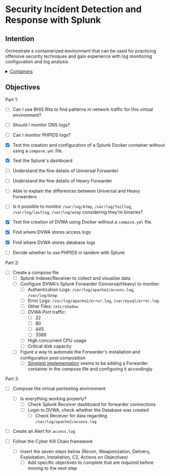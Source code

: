 # Security Incident Detection and Response with Splunk

## Intention

Orchestrate a containerized environment that can be used for practicing offensive security techniques and gain experience with log monitoring configuration and log analysis.

<details>
    <summary><u>Containers</u></summary>

  Damn Vulnerable Web App
  
  Splunk
  
</details>

## Objectives

Part 1:

- [ ] Can I use BHIS Rita to find patterns in network traffic for this virtual environment?
- [ ] Should I monitor DNS logs?
- [ ] Can I monitor PHPIDS logs?

- [x] Test the creation and configuration of a Splunk Docker container without using a `compose.yml` file.
- [x] Test the Splunk's dashboard
- [ ] Understand the fine details of Universal Forwarder
- [ ] Understand the fine details of Heavy Forwarder
- [ ] Able to explain the differences between Universal and Heavy Forwarders
- [ ] Is it possible to monitor `/var/log/btmp`, `/var/log/faillog`, `/var/log/lastlog`, `/var/log/wtmp` considering they're binaries?

- [x] Test the creation of DVWA using Docker without a `compose.yml` file.
- [x] Find where DVWA stores access logs
- [x] Find where DVWA stores database logs
- [ ] Decide whether to use PHPIDS in tandem with Splunk

Part 2:

- [ ] Create a compose file
    - [ ] Splunk Indexer/Receiver to collect and visualize data
    - [ ] Configure DVWA's Splunk Forwarder (Universal/Heavy) to monitor:
        - [ ] Authentication Logs: `/var/log/apache2/access.log`, `/var/log/btmp`
        - [ ] Error Logs: `/var/log/apache2/error.log`, `/var/mysql/error.log`
        - [ ] Other Files: `/etc/shadow`
        - [ ] DVWA Port traffic:
          - [ ] 22
          - [ ] 80
          - [ ] 445
          - [ ] 3389
        - [ ] High concurrent CPU usage
        - [ ] Critical disk capacity
    - [ ] Figure a way to automate the Forwarder's installation and configuration post composition
      - [ ] [Simplest implementation](https://splunk.github.io/docker-splunk/EXAMPLES.html#create-standalone-and-universal-forwarder) seems to be adding a Forwarder container in the compose file and configuring it accordingly

Part 3:

- [ ] Compose the virtual pentesting environment
  - [ ] Is everything working properly?
    - [ ] Check Splunk Receiver dashboard for forwarder connections
    - [ ] Login to DVWA, check whether the Database was created
      - [ ] Check Receiver for data regarding `/var/log/apache2/access.log`
- [ ] Create an Alert for `access.log`

- [ ] Follow the Cyber Kill Chain framework
  - [ ] Insert the seven steps below (Recon, Weaponization, Delivery, Exploitation, Installation, C2, Actions on Objectives)
    - [ ] Add specific objectives to complete that are required before moving to the next step